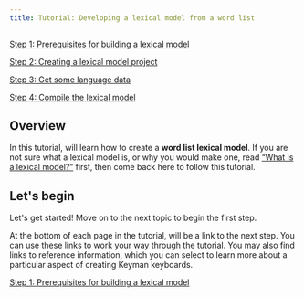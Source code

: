 ```yaml
---
title: Tutorial: Developing a lexical model from a word list
---
```


[Step 1: Prerequisites for building a lexical model](step-1)

[Step 2: Creating a lexical model project](step-2)

[Step 3: Get some language data](step-3)

[Step 4: Compile the lexical model](step-4)

## Overview

In this tutorial, will learn how to create a **word list lexical
model**. If you are not sure what a lexical model is, or why you would
make one, read [“What is a lexical model?”](../intro) first, then come
back here to follow this tutorial.

## Let's begin

Let's get started! Move on to the next topic to begin the first step.

At the bottom of each page in the tutorial, will be a link to the next
step. You can use these links to work your way through the tutorial. You
may also find links to reference information, which you can select to
learn more about a particular aspect of creating Keyman keyboards.

[Step 1: Prerequisites for building a lexical model](step-1)
